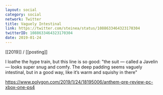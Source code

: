```yaml
---
layout: social
category: social
network: Twitter
title: Vaguely Intestinal
link: https://twitter.com/steinea/status/1088633464323170304
twitterID: 1088633464323170304
date: 2019-01-24
---
```


[[2019]] / [[posting]]

I loathe the hype train, but this line is so good: "the suit — called a Javelin — looks super snug and comfy. The deep padding seems vaguely intestinal, but in a good way, like it’s warm and squishy in there"

<https://www.polygon.com/2019/1/24/18195006/anthem-pre-review-pc-xbox-one-ps4>
